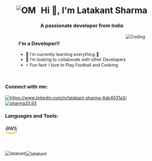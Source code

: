 <h1 align="center"> <img alt="OM" width="26px" src="https://svgsilh.com/svg/884267.svg" style="padding-right:10px;" /> Hi 👋, I'm Latakant Sharma</h1>
<h3 align="center">A passionate developer from India</h3>
<div style="display: flex; justify-content: center; padding-bottom: 10px;">
  <div style="text-align: left;">
    <h3>I'm a Developer!!</h3>
    <ul>
      <li>🌱 I’m currently learning everything 🤣</li>
      <li>👯 I’m looking to collaborate with other Developers</li>
      <li>⚡ Fun fact: I love to Play Football and Cooking</li>
    </ul>
  </div>
  <div style="text-align: right;">
    <img align="center" alt="Coding" width="400" src="https://cdn.dribbble.com/users/1162077/screenshots/3848914/programmer.gif">
  </div>
</div>

<h3 align="left">Connect with me:</h3>
<p align="left">
  <a href="https://linkedin.com/in/https://www.linkedin.com/in/latakant-sharma-6ab4031a3/" target="blank">
    <img align="center" src="https://raw.githubusercontent.com/rahuldkjain/github-profile-readme-generator/master/src/images/icons/Social/linked-in-alt.svg" alt="https://www.linkedin.com/in/latakant-sharma-6ab4031a3/" height="30" width="40">
  </a>
  <a href="https://instagram.com/sharma20.93" target="blank">
    <img align="center" src="https://raw.githubusercontent.com/rahuldkjain/github-profile-readme-generator/master/src/images/icons/Social/instagram.svg" alt="sharma20.93" height="30" width="40">
  </a>
</p>

<h3 align="left">Languages and Tools:</h3>
<p align="left">
  <a href="https://aws.amazon.com" target="_blank" rel="noreferrer">
    <img src="https://raw.githubusercontent.com/devicons/devicon/master/icons/amazonwebservices/amazonwebservices-original-wordmark.svg" alt="aws" width="40" height="40">
  </a>
  <!-- Add other icons similarly -->
</p>

<br>
<p>
  <img align="left" src="https://github-readme-stats.vercel.app/api/top-langs?username=latakant&show_icons=true&locale=en&layout=compact" alt="latakant">
</p>

<p>
  <img align="center" src="https://github-readme-stats.vercel.app/api?username=latakant&show_icons=true&locale=en" alt="latakant">
</p>

